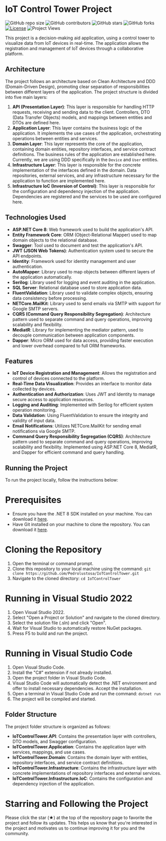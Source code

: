 # IoT Control Tower Project

![GitHub repo size](https://img.shields.io/github/repo-size/Pedrolustosa/IoTControlTower)
![GitHub contributors](https://img.shields.io/github/contributors/Pedrolustosa/IoTControlTower)
![GitHub stars](https://img.shields.io/github/stars/Pedrolustosa/IoTControlTower?style=social)
![GitHub forks](https://img.shields.io/github/forks/Pedrolustosa/IoTControlTower?style=social)
[![License](https://img.shields.io/badge/License-MIT-blue.svg)](https://opensource.org/licenses/MIT)
![Project Views](https://komarev.com/ghpvc/?username=SeuUsuario&label=Project%20Views&color=brightgreen)

This project is a decision-making aid application, using a control tower to visualize data from IoT devices in real-time. The application allows the registration and management of IoT devices through a collaborative platform.

## Architecture

The project follows an architecture based on Clean Architecture and DDD (Domain-Driven Design), promoting clear separation of responsibilities between different layers of the application. The project structure is divided into five main layers:

1. **API (Presentation Layer)**: This layer is responsible for handling HTTP requests, receiving and sending data to the client. Controllers, DTO (Data Transfer Objects) models, and mappings between entities and DTOs are defined here.
2. **Application Layer**: This layer contains the business logic of the application. It implements the use cases of the application, orchestrating operations between entities and services.
3. **Domain Layer**: This layer represents the core of the application, containing domain entities, repository interfaces, and service contract definitions. The business rules of the application are established here. Currently, we are using DDD specifically in the `Device` and `User` entities.
4. **Infrastructure Layer**: This layer is responsible for the concrete implementation of the interfaces defined in the domain. Data repositories, external services, and any infrastructure necessary for the application to function are implemented here.
5. **Infrastructure IoC (Inversion of Control)**: This layer is responsible for the configuration and dependency injection of the application. Dependencies are registered and the services to be used are configured here.

## Technologies Used

- **ASP.NET Core 8**: Web framework used to build the application's API.
- **Entity Framework Core**: ORM (Object-Relational Mapper) used to map domain objects to the relational database.
- **Swagger**: Tool used to document and test the application's API.
- **JWT (JSON Web Tokens)**: Authentication system used to secure the API endpoints.
- **Identity**: Framework used for identity management and user authentication.
- **AutoMapper**: Library used to map objects between different layers of the application automatically.
- **Serilog**: Library used for logging and event auditing in the application.
- **SQL Server**: Relational database used to store application data.
- **FluentValidation**: Library used to validate complex objects, ensuring data consistency before processing.
- **NETCore.MailKit**: Library used to send emails via SMTP with support for Google SMTP servers.
- **CQRS (Command Query Responsibility Segregation)**: Architecture pattern used to separate command and query operations, improving scalability and flexibility.
- **MediatR**: Library for implementing the mediator pattern, used to decouple communication between application components.
- **Dapper**: Micro ORM used for data access, providing faster execution and lower overhead compared to full ORM frameworks.

## Features

- **IoT Device Registration and Management**: Allows the registration and control of devices connected to the platform.
- **Real-Time Data Visualization**: Provides an interface to monitor data collected by devices.
- **Authentication and Authorization**: Uses JWT and Identity to manage secure access to application resources.
- **Logging and Auditing**: Implemented with Serilog for efficient system operation monitoring.
- **Data Validation**: Using FluentValidation to ensure the integrity and validity of input data.
- **Email Notifications**: Utilizes NETCore.MailKit for sending email notifications via Google SMTP.
- **Command Query Responsibility Segregation (CQRS)**: Architecture pattern used to separate command and query operations, improving scalability and flexibility. Implemented using ASP.NET Core 8, MediatR, and Dapper for efficient command and query handling.

## Running the Project

To run the project locally, follow the instructions below:

# Prerequisites
- Ensure you have the .NET 8 SDK installed on your machine. You can download it [here](https://dotnet.microsoft.com/download).
- Have Git installed on your machine to clone the repository. You can download it [here](https://git-scm.com/downloads).

# Cloning the Repository
1. Open the terminal or command prompt.
2. Clone this repository to your local machine using the command: ``` git clone https://github.com/Pedrolustosa/IoTControlTower.git ```
3. Navigate to the cloned directory: ``` cd IoTControlTower ```

# Running in Visual Studio 2022
1. Open Visual Studio 2022.
2. Select "Open a Project or Solution" and navigate to the cloned directory.
3. Select the solution file (.sln) and click "Open".
4. Wait for Visual Studio to automatically restore NuGet packages.
5. Press F5 to build and run the project.

# Running in Visual Studio Code
1. Open Visual Studio Code.
2. Install the "C#" extension if not already installed.
3. Open the project folder in Visual Studio Code.
4. Visual Studio Code will automatically detect the .NET environment and offer to install necessary dependencies. Accept the installation.
5. Open a terminal in Visual Studio Code and run the command: `dotnet run`
6. The project will be compiled and started.

## Folder Structure

The project folder structure is organized as follows:

- **IoTControlTower.API**: Contains the presentation layer with controllers, DTO models, and Swagger configuration.
- **IoTControlTower.Application**: Contains the application layer with services, mappings, and use cases.
- **IoTControlTower.Domain**: Contains the domain layer with entities, repository interfaces, and service contract definitions.
- **IoTControlTower.Infrastructure**: Contains the infrastructure layer with concrete implementations of repository interfaces and external services.
- **IoTControlTower.Infrastructure.IoC**: Contains the configuration and dependency injection of the application.

# Starring and Following the Project
Please click the star (★) at the top of the repository page to favorite the project and follow its updates. This helps us know that you're interested in the project and motivates us to continue improving it for you and the community.
